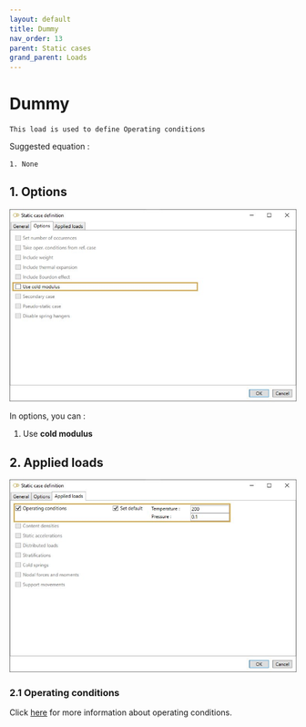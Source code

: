 ```yaml
---
layout: default
title: Dummy
nav_order: 13
parent: Static cases
grand_parent: Loads
---
```


# Dummy

    This load is used to define Operating conditions

Suggested equation :

    1. None

## 1. Options

![Image](../../Images/Static54.jpg)

In options, you can :

1. Use **cold modulus**

## 2. Applied loads

![Image](../../Images/Static55.jpg)

### 2.1 Operating conditions

Click [here](https://documentation.metapiping.com/Loads/StaticCases/Snow.html#21-operating-conditions) for more information about operating conditions.

